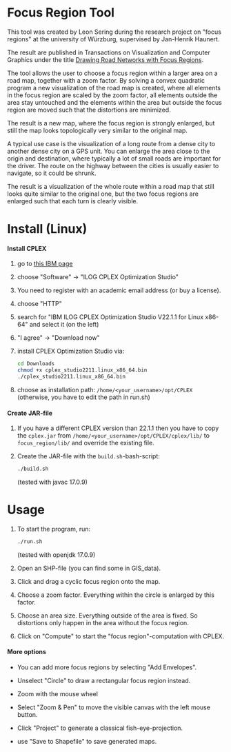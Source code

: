# Focus Region Tool

This tool was created by Leon Sering during the research project on "focus regions" at the university of Würzburg, supervised by Jan-Henrik Haunert.

The result are published in Transactions on Visualization and Computer Graphics under the title [Drawing Road Networks with Focus Regions](https://doi.org/10.1109/TVCG.2011.191).

The tool allows the user to choose a focus region within a larger area on a road map, together with a zoom factor. By solving a convex quadratic program a new visualization of the road map is created, where all elements in the focus region are scaled by the zoom factor, all elements outside the area stay untouched and the elements within the area but outside the focus region are moved such that the distortions are minimized.

The result is a new map, where the focus region is strongly enlarged, but still the map looks topologically very similar to the original map.

A typical use case is the visualization of a long route from a dense city to another dense city on a GPS unit. You can enlarge the area close to the origin and destination, where typically a lot of small roads are important for the driver. The route on the highway between the cities is usually easier to navigate, so it could be shrunk.

The result is a visualization of the whole route within a road map that still looks quite similar to the original one, but the two focus regions are enlarged such that each turn is clearly visible.

# Install (Linux)

#### Install CPLEX

1. go to [this IBM page](https://www.ibm.com/academic/topic/data-science)

2. choose "Software" -> "ILOG CPLEX Optimization Studio"

3. You need to register with an academic email address (or buy a license).

4. choose "HTTP"

5. search for "IBM ILOG CPLEX Optimization Studio V22.1.1 for Linux x86-64" and select it (on the left)

6. "I agree" -> "Download now"

7. install CPLEX Optimization Studio via:
   
   ```bash
   cd Downloads
   chmod +x cplex_studio2211.linux_x86_64.bin
   ./cplex_studio2211.linux_x86_64.bin
   ```

8. choose as installation path: ```/home/<your_username>/opt/CPLEX``` (otherwise, you have to edit the path in run.sh)

#### Create JAR-file

1. If you have a different CPLEX version than 22.1.1 then you have to copy the ```cplex.jar``` from ```/home/<your_username>/opt/CPLEX/cplex/lib/``` to ```focus_region/lib/``` and override the existing file.

2. Create the JAR-file with the ```build.sh```-bash-script:
   
   ```bash
   ./build.sh
   ```
   (tested with javac 17.0.9)

# Usage

1. To start the program, run:
   
   ```bash
   ./run.sh
   ```
   (tested with openjdk 17.0.9)

2. Open an SHP-file (you can find some in GIS_data).

3. Click and drag a cyclic focus region onto the map.

4. Choose a zoom factor. Everything within the circle is enlarged by this factor.

5. Choose an area size. Everything outside of the area is fixed. So distortions only happen in the area without the focus region.

6. Click on "Compute" to start the "focus region"-computation with CPLEX.

#### More options

- You can add more focus regions by selecting "Add Envelopes".

- Unselect "Circle" to draw a rectangular focus region instead.

- Zoom with the mouse wheel

- Select "Zoom & Pen" to move the visible canvas with the left mouse button.

- Click "Project" to generate a classical fish-eye-projection.

- use "Save to Shapefile" to save generated maps.
